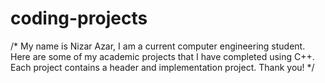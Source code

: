 # coding-projects
/*
My name is Nizar Azar, I am a current computer engineering student.
Here are some of my academic projects that I have completed using C++.
Each project contains a header and implementation project.
Thank you!
*/
